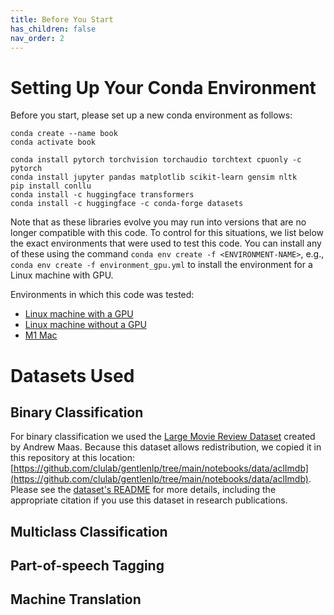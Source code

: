 ```yaml
---
title: Before You Start
has_children: false
nav_order: 2
---
```


# Setting Up Your Conda Environment

Before you start, please set up a new conda environment as follows:

```
conda create --name book
conda activate book

conda install pytorch torchvision torchaudio torchtext cpuonly -c pytorch
conda install jupyter pandas matplotlib scikit-learn gensim nltk
pip install conllu
conda install -c huggingface transformers
conda install -c huggingface -c conda-forge datasets
```

Note that as these libraries evolve you may run into versions that are no longer compatible with this code. To control for this situations, we list below the exact environments that were used to test this code. You can install any of these using the command `conda env create -f <ENVIRONMENT-NAME>`, e.g., `conda env create -f environment_gpu.yml` to install the environment for a Linux machine with GPU.

Environments in which this code was tested:
- [Linux machine with a GPU](https://github.com/clulab/gentlenlp/blob/main/notebooks/environment_gpu.yml)
- [Linux machine without a GPU](https://github.com/clulab/gentlenlp/blob/main/notebooks/environment_cpu.yml)
- [M1 Mac](https://github.com/clulab/gentlenlp/blob/main/notebooks/environment_mac.yml)

# Datasets Used 

## Binary Classification

For binary classification we used the [Large Movie Review Dataset](https://ai.stanford.edu/~amaas/data/sentiment/) created by Andrew Maas. Because this dataset allows redistribution, we copied it in this repository at this location: [https://github.com/clulab/gentlenlp/tree/main/notebooks/data/aclImdb](https://github.com/clulab/gentlenlp/tree/main/notebooks/data/aclImdb). Please see the [dataset's README](https://github.com/clulab/gentlenlp/blob/main/notebooks/data/aclImdb/README) for more details, including the appropriate citation if you use this dataset in research publications. 

## Multiclass Classification



## Part-of-speech Tagging



## Machine Translation







